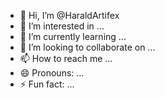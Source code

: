 - 👋 Hi, I’m @HaraldArtifex
- 👀 I’m interested in ...
- 🌱 I’m currently learning ...
- 💞️ I’m looking to collaborate on ...
- 📫 How to reach me ...
- 😄 Pronouns: ...
- ⚡ Fun fact: ...

<!---
HaraldArtifex/HaraldArtifex is a ✨ special ✨ repository because its `README.md` (this file) appears on your GitHub profile.
You can click the Preview link to take a look at your changes.
--->
